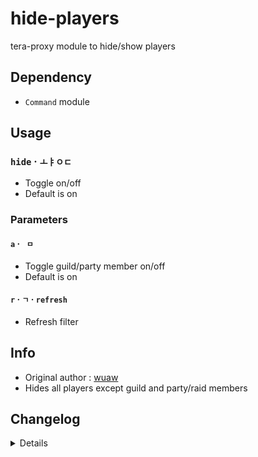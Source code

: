 # hide-players
tera-proxy module to hide/show players

## Dependency
- `Command` module

## Usage
### `hide` · `ㅗㅑㅇㄷ`
- Toggle on/off
- Default is on
### Parameters
#### `a` · ` ㅁ`
- Toggle guild/party member on/off
- Default is on
#### `r` · `ㄱ` · `refresh`
- Refresh filter

## Info
- Original author : [wuaw](https://github.com/wuaw)
- Hides all players except guild and party/raid members

## Changelog
<details>

    2.06
    - Added auto-update support
    - Updated to latest tera-data definition format
    2.05
    - Added battleground to blacklist
    - Revised refresh condition for leaving party
    - Revised refresh condition for party length
    - Revised refresh command
    - Added `a` command parameter to toggle guild/party members
    2.04
    - Added zone blacklist for client crash hotfix
    - Added Guardian Legion mission hotfix by [HugeDong69](https://github.com/hugedong69)
    2.03
    - Fixed error which rendered players with no guild
    2.02
    - Updated code and font color
    2.01
    - Updated code aesthetics
    2.00
    - Updated code
    - Added string function
    - Updated to hide all players except guild and party members
    1.31
    - Updated code aesthetics
    1.30
    - Updated code aesthetics
    1.21
    - Added command for Korean keyboard
    1.20
    - Updated code
    - Removed protocol version restriction
    1.10
    - Personalized code aesthetics
    1.00
    - Initial fork

</details>
